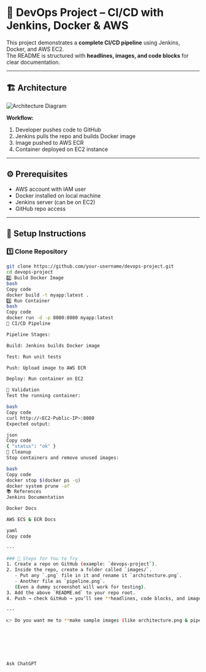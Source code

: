 # 🚀 DevOps Project – CI/CD with Jenkins, Docker & AWS

This project demonstrates a **complete CI/CD pipeline** using Jenkins, Docker, and AWS EC2.  
The README is structured with **headlines, images, and code blocks** for clear documentation.

---

## 🏗 Architecture

![Architecture Diagram](./images/architecture.png)

**Workflow:**
1. Developer pushes code to GitHub  
2. Jenkins pulls the repo and builds Docker image  
3. Image pushed to AWS ECR  
4. Container deployed on EC2 instance  

---

## ⚙️ Prerequisites

- AWS account with IAM user  
- Docker installed on local machine  
- Jenkins server (can be on EC2)  
- GitHub repo access  

---

## 🚀 Setup Instructions

### 1️⃣ Clone Repository
```bash
git clone https://github.com/your-username/devops-project.git
cd devops-project
2️⃣ Build Docker Image
bash
Copy code
docker build -t myapp:latest .
3️⃣ Run Container
bash
Copy code
docker run -d -p 8080:8080 myapp:latest
🔄 CI/CD Pipeline

Pipeline Stages:

Build: Jenkins builds Docker image

Test: Run unit tests

Push: Upload image to AWS ECR

Deploy: Run container on EC2

🧪 Validation
Test the running container:

bash
Copy code
curl http://<EC2-Public-IP>:8080
Expected output:

json
Copy code
{ "status": "ok" }
🧹 Cleanup
Stop containers and remove unused images:

bash
Copy code
docker stop $(docker ps -q)
docker system prune -af
📚 References
Jenkins Documentation

Docker Docs

AWS ECS & ECR Docs

yaml
Copy code

---

### 📌 Steps for You to Try
1. Create a repo on GitHub (example: `devops-project`).  
2. Inside the repo, create a folder called `images/`.  
   - Put any `.png` file in it and rename it `architecture.png`.  
   - Another file as `pipeline.png`.  
   (Even a dummy screenshot will work for testing).  
3. Add the above `README.md` to your repo root.  
4. Push → check GitHub → you’ll see **headlines, code blocks, and images**.  

---

👉 Do you want me to **make sample images (like architecture.png & pipeline.png)** for you right now, so you don’t need to draw them yourself?







Ask ChatGPT
